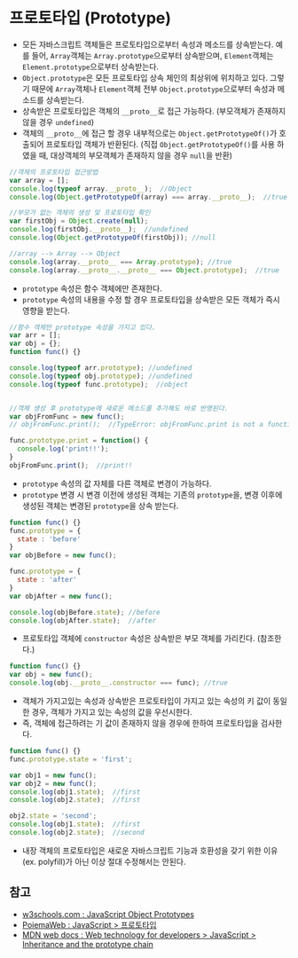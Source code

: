 # 프로토타입 (Prototype)
- 모든 자바스크립트 객체들은 프로토타입으로부터 속성과 메소드를 상속받는다. 예를 들어, `Array`객체는 `Array.prototype`으로부터 상속받으며, `Element`객체는 `Element.prototype`으로부터 상속받는다.
- `Object.prototype`은 모든 프로토타입 상속 체인의 최상위에 위치하고 있다. 그렇기 때문에 `Array`객체나 `Element`객체 전부 `Object.prototype`으로부터 속성과 메소드를 상속받는다.
- 상속받은 프로토타입은 객체의 `__proto__`로 접근 가능하다. (부모객체가 존재하지 않을 경우 `undefined`)
- 객체의 `__proto__`에 접근 할 경우 내부적으로는 `Object.getPrototypeOf()`가 호출되어 프로토타입 객체가 반환된다. (직접 `Object.getPrototypeOf()`를 사용 하였을 때, 대상객체의 부모객체가 존재하지 않을 경우 `null`을 반환)

```javascript
//객체의 프로토타입 접근방법
var array = [];
console.log(typeof array.__proto__);  //Object
console.log(Object.getPrototypeOf(array) === array.__proto__);  //true

//부모가 없는 객체의 생성 및 프로토타입 확인
var firstObj = Object.create(null);
console.log(firstObj.__proto__);  //undefined
console.log(Object.getPrototypeOf(firstObj)); //null

//array --> Array --> Object
console.log(array.__proto__ === Array.prototype); //true
console.log(array.__proto__.__proto__ === Object.prototype);  //true
```

- `prototype` 속성은 함수 객체에만 존재한다.
- `prototype` 속성의 내용을 수정 할 경우 프로토타입을 상속받은 모든 객체가 즉시 영향을 받는다.

```javascript
//함수 객체만 prototype 속성을 가지고 있다.
var arr = [];
var obj = {};
function func() {}

console.log(typeof arr.prototype); //undefined
console.log(typeof obj.prototype); //undefined
console.log(typeof func.prototype);  //object


//객체 생성 후 prototype에 새로운 메소드를 추가해도 바로 반영된다.
var objFromFunc = new func();
// objFromFunc.print();  //TypeError: objFromFunc.print is not a function

func.prototype.print = function() {
  console.log('print!!');
}
objFromFunc.print();  //print!!
```

- `prototype` 속성의 값 자체를 다른 객체로 변경이 가능하다.
- `prototype` 변경 시 변경 이전에 생성된 객체는 기존의 `prototype`을, 변경 이후에 생성된 객체는 변경된 `prototype`을 상속 받는다.

```javascript
function func() {}
func.prototype = {
  state : 'before'
}
var objBefore = new func();

func.prototype = {
  state : 'after'
}
var objAfter = new func();

console.log(objBefore.state); //before
console.log(objAfter.state);  //after
```

- 프로토타입 객체에 `constructor` 속성은 상속받은 부모 객체를 가리킨다. (참조한다.)

```javascript
function func() {}
var obj = new func();
console.log(obj.__proto__.constructor === func); //true
```

- 객체가 가지고있는 속성과 상속받은 프로토타입이 가지고 있는 속성의 키 값이 동일한 경우, 객체가 가지고 있는 속성의 값을 우선시한다.
- 즉, 객체에 접근하려는 기 값이 존재하지 않을 경우에 한하여 프로토타입을 검사한다.

```javascript
function func() {}
func.prototype.state = 'first';

var obj1 = new func();
var obj2 = new func();
console.log(obj1.state);  //first
console.log(obj2.state);  //first

obj2.state = 'second';
console.log(obj1.state);  //first
console.log(obj2.state);  //second
```

- 내장 객체의 프로토타입은 새로운 자바스크립트 기능과 호환성을 갖기 위한 이유 (ex. polyfill)가 아닌 이상 절대 수정해서는 안된다.

## 참고
- [w3schools.com : JavaScript Object Prototypes](https://www.w3schools.com/js/js_object_prototypes.asp)
- [PoiemaWeb : JavaScript > 프로토타입](https://poiemaweb.com/js-prototype)
- [MDN web docs : Web technology for developers > JavaScript > Inheritance and the prototype chain](https://developer.mozilla.org/en-US/docs/Web/JavaScript/Inheritance_and_the_prototype_chain)